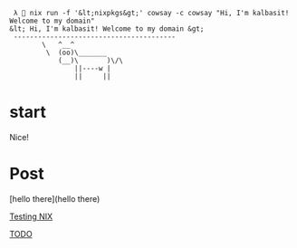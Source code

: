 ```console
 λ  nix run -f '&lt;nixpkgs&gt;' cowsay -c cowsay "Hi, I'm kalbasit! Welcome to my domain"
&lt; Hi, I'm kalbasit! Welcome to my domain &gt;
 ----------------------------------------
        \   ^__^
         \  (oo)\_______
            (__)\       )\/\
                ||----w |
                ||     ||
```

# start

Nice!

# Post

[hello there](hello there)

[Testing NIX](_posts/2019-02-24-testing-nix.md)

[TODO](TODO)
